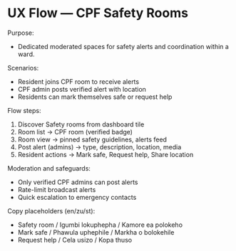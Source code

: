 # UX Flow — CPF Safety Rooms

Purpose:
- Dedicated moderated spaces for safety alerts and coordination within a ward.

Scenarios:
- Resident joins CPF room to receive alerts
- CPF admin posts verified alert with location
- Residents can mark themselves safe or request help

Flow steps:
1) Discover Safety rooms from dashboard tile
2) Room list → CPF room (verified badge)
3) Room view → pinned safety guidelines, alerts feed
4) Post alert (admins) → type, description, location, media
5) Resident actions → Mark safe, Request help, Share location

Moderation and safeguards:
- Only verified CPF admins can post alerts
- Rate-limit broadcast alerts
- Quick escalation to emergency contacts

Copy placeholders (en/zu/st):
- Safety room / Igumbi lokuphepha / Kamore ea polokeho
- Mark safe / Phawula uphephile / Markha o bolokehile
- Request help / Cela usizo / Kopa thuso